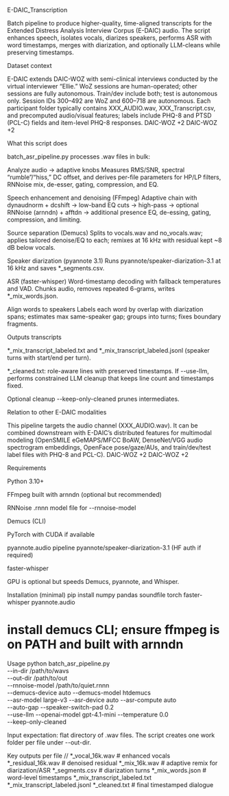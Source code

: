 E-DAIC_Transcription

Batch pipeline to produce higher-quality, time-aligned transcripts for the Extended Distress Analysis Interview Corpus (E-DAIC) audio. The script enhances speech, isolates vocals, diarizes speakers, performs ASR with word timestamps, merges with diarization, and optionally LLM-cleans while preserving timestamps.

Dataset context

E-DAIC extends DAIC-WOZ with semi-clinical interviews conducted by the virtual interviewer “Ellie.” WoZ sessions are human-operated; other sessions are fully autonomous. Train/dev include both; test is autonomous only. Session IDs 300–492 are WoZ and 600–718 are autonomous. Each participant folder typically contains XXX_AUDIO.wav, XXX_Transcript.csv, and precomputed audio/visual features; labels include PHQ-8 and PTSD (PCL-C) fields and item-level PHQ-8 responses. 
DAIC-WOZ
+2
DAIC-WOZ
+2

What this script does

batch_asr_pipeline.py processes .wav files in bulk:

Analyze audio → adaptive knobs
Measures RMS/SNR, spectral “rumble”/“hiss,” DC offset, and derives per-file parameters for HP/LP filters, RNNoise mix, de-esser, gating, compression, and EQ.

Speech enhancement and denoising (FFmpeg)
Adaptive chain with dynaudnorm + dcshift → low-band EQ cuts → high-pass → optional RNNoise (arnndn) + afftdn → additional presence EQ, de-essing, gating, compression, and limiting.

Source separation (Demucs)
Splits to vocals.wav and no_vocals.wav; applies tailored denoise/EQ to each; remixes at 16 kHz with residual kept ~8 dB below vocals.

Speaker diarization (pyannote 3.1)
Runs pyannote/speaker-diarization-3.1 at 16 kHz and saves *_segments.csv.

ASR (faster-whisper)
Word-timestamp decoding with fallback temperatures and VAD. Chunks audio, removes repeated 6-grams, writes *_mix_words.json.

Align words to speakers
Labels each word by overlap with diarization spans; estimates max same-speaker gap; groups into turns; fixes boundary fragments.

Outputs transcripts

*_mix_transcript_labeled.txt and *_mix_transcript_labeled.jsonl (speaker turns with start/end per turn).

*_cleaned.txt: role-aware lines with preserved timestamps. If --use-llm, performs constrained LLM cleanup that keeps line count and timestamps fixed.

Optional cleanup
--keep-only-cleaned prunes intermediates.

Relation to other E-DAIC modalities

This pipeline targets the audio channel (XXX_AUDIO.wav). It can be combined downstream with E-DAIC’s distributed features for multimodal modeling (OpenSMILE eGeMAPS/MFCC BoAW, DenseNet/VGG audio spectrogram embeddings, OpenFace pose/gaze/AUs, and train/dev/test label files with PHQ-8 and PCL-C). 
DAIC-WOZ
+2
DAIC-WOZ
+2

Requirements

Python 3.10+

FFmpeg built with arnndn (optional but recommended)

RNNoise .rnnn model file for --rnnoise-model

Demucs (CLI)

PyTorch with CUDA if available

pyannote.audio pipeline pyannote/speaker-diarization-3.1 (HF auth if required)

faster-whisper

GPU is optional but speeds Demucs, pyannote, and Whisper.

Installation (minimal)
pip install numpy pandas soundfile torch faster-whisper pyannote.audio
# install demucs CLI; ensure ffmpeg is on PATH and built with arnndn

Usage
python batch_asr_pipeline.py \
  --in-dir /path/to/wavs \
  --out-dir /path/to/out \
  --rnnoise-model /path/to/quiet.rnnn \
  --demucs-device auto --demucs-model htdemucs \
  --asr-model large-v3 --asr-device auto --asr-compute auto \
  --auto-gap --speaker-switch-pad 0.2 \
  --use-llm --openai-model gpt-4.1-mini --temperature 0.0 \
  --keep-only-cleaned


Input expectation: flat directory of .wav files. The script creates one work folder per file under --out-dir.

Key outputs per file
<OUT>/<BASE>/
  *_vocal_16k.wav             # enhanced vocals
  *_residual_16k.wav          # denoised residual
  *_mix_16k.wav               # adaptive remix for diarization/ASR
  *_segments.csv              # diarization turns
  *_mix_words.json            # word-level timestamps
  *_mix_transcript_labeled.txt
  *_mix_transcript_labeled.jsonl
  *_cleaned.txt               # final timestamped dialogue